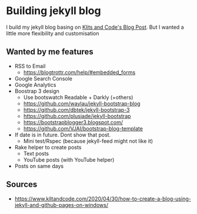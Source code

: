 # Building jekyll blog

I build my jekyll blog basing on [Klits and Code's Blog Post](https://www.kiltandcode.com/2020/04/30/how-to-create-a-blog-using-jekyll-and-github-pages-on-windows/). But I wanted a little more flexibility and customisation


## Wanted by me features
 * RSS to Email
    * https://blogtrottr.com/help/#embedded_forms
 * Google Search Console
 * Google Analytics
 * Boostrap 3 design
    * Use bootswatch Readable + Darkly (+others)
    * https://github.com/waylau/jekyll-bootstrap-blog
    * https://github.com/dbtek/jekyll-bootstrap-3
    * https://github.com/plusjade/jekyll-bootstrap
    * https://bootstrapblogger3.blogspot.com/
    * https://github.com/VJAI/bootstrap-blog-template
 * If date is in future. Dont show that post.
    * Mini test/Rspec (because  jekyll-feed might not like it)
 * Rake helper to create posts
    * Text posts
    * YouTube posts (with YouTube helper)
 * Posts on same days
   
## Sources
 * https://www.kiltandcode.com/2020/04/30/how-to-create-a-blog-using-jekyll-and-github-pages-on-windows/